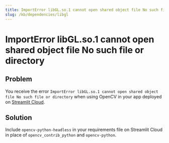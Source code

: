 ```yaml
---
title: ImportError libGL.so.1 cannot open shared object file No such file or directory
slug: /kb/dependencies/libgl
---
```


# ImportError libGL.so.1 cannot open shared object file No such file or directory

## Problem

You receive the error `ImportError libGL.so.1 cannot open shared object file No such file or directory` when using OpenCV in your app deployed on [Streamlit Cloud](https://streamlit.io/cloud).

## Solution

Include `opencv-python-headless` in your requirements file on Streamlit Cloud in place of `opencv_contrib_python` and `opencv-python`.